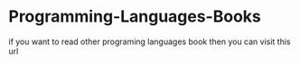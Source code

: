 # Programming-Languages-Books
if you want to read other programing languages book then you can visit this url 
